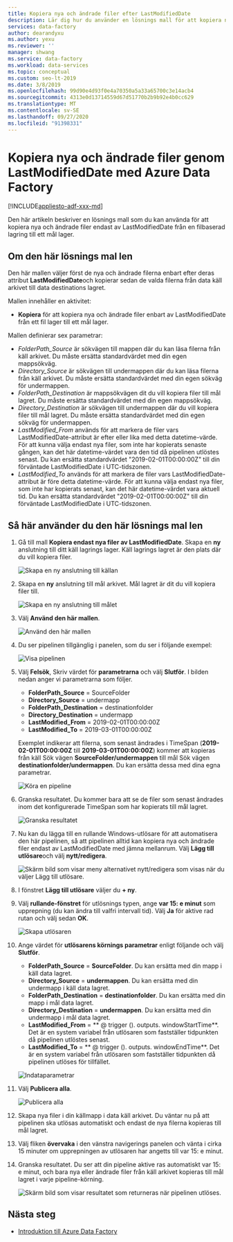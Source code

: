 ```yaml
---
title: Kopiera nya och ändrade filer efter LastModifiedDate
description: Lär dig hur du använder en lösnings mall för att kopiera nya och ändrade filer genom att LastModifiedDate med Azure Data Factory.
services: data-factory
author: dearandyxu
ms.author: yexu
ms.reviewer: ''
manager: shwang
ms.service: data-factory
ms.workload: data-services
ms.topic: conceptual
ms.custom: seo-lt-2019
ms.date: 3/8/2019
ms.openlocfilehash: 99d90e4d93f0e4a70350a5a33a65700c3e14acb4
ms.sourcegitcommit: 4313e0d13714559d67d51770b2b9b92e4b0cc629
ms.translationtype: MT
ms.contentlocale: sv-SE
ms.lasthandoff: 09/27/2020
ms.locfileid: "91398331"
---
```

# <a name="copy-new-and-changed-files-by-lastmodifieddate-with-azure-data-factory"></a>Kopiera nya och ändrade filer genom LastModifiedDate med Azure Data Factory

[!INCLUDE[appliesto-adf-xxx-md](includes/appliesto-adf-xxx-md.md)]

Den här artikeln beskriver en lösnings mall som du kan använda för att kopiera nya och ändrade filer endast av LastModifiedDate från en filbaserad lagring till ett mål lager. 

## <a name="about-this-solution-template"></a>Om den här lösnings mal len

Den här mallen väljer först de nya och ändrade filerna enbart efter deras attribut **LastModifiedDate**och kopierar sedan de valda filerna från data käll arkivet till data destinations lagret.

Mallen innehåller en aktivitet:
- **Kopiera** för att kopiera nya och ändrade filer enbart av LastModifiedDate från ett fil lager till ett mål lager.

Mallen definierar sex parametrar:
-  *FolderPath_Source* är sökvägen till mappen där du kan läsa filerna från käll arkivet. Du måste ersätta standardvärdet med din egen mappsökväg.
-  *Directory_Source* är sökvägen till undermappen där du kan läsa filerna från käll arkivet. Du måste ersätta standardvärdet med din egen sökväg för undermappen.
-  *FolderPath_Destination* är mappsökvägen dit du vill kopiera filer till mål lagret. Du måste ersätta standardvärdet med din egen mappsökväg.
-  *Directory_Destination* är sökvägen till undermappen där du vill kopiera filer till mål lagret. Du måste ersätta standardvärdet med din egen sökväg för undermappen.
-  *LastModified_From* används för att markera de filer vars LastModifiedDate-attribut är efter eller lika med detta datetime-värde.  För att kunna välja endast nya filer, som inte har kopierats senaste gången, kan det här datetime-värdet vara den tid då pipelinen utlöstes senast. Du kan ersätta standardvärdet "2019-02-01T00:00:00Z" till din förväntade LastModifiedDate i UTC-tidszonen. 
-  *LastModified_To* används för att markera de filer vars LastModifiedDate-attribut är före detta datetime-värde. För att kunna välja endast nya filer, som inte har kopierats senast, kan det här datetime-värdet vara aktuell tid.  Du kan ersätta standardvärdet "2019-02-01T00:00:00Z" till din förväntade LastModifiedDate i UTC-tidszonen. 

## <a name="how-to-use-this-solution-template"></a>Så här använder du den här lösnings mal len

1. Gå till mall **Kopiera endast nya filer av LastModifiedDate**. Skapa en **ny** anslutning till ditt käll lagrings lager. Käll lagrings lagret är den plats där du vill kopiera filer.

    ![Skapa en ny anslutning till källan](media/solution-template-copy-new-files-lastmodifieddate/copy-new-files-lastmodifieddate1.png)
    
2. Skapa en **ny** anslutning till mål arkivet. Mål lagret är dit du vill kopiera filer till. 

    ![Skapa en ny anslutning till målet](media/solution-template-copy-new-files-lastmodifieddate/copy-new-files-lastmodifieddate3.png)

3. Välj **Använd den här mallen**.

    ![Använd den här mallen](media/solution-template-copy-new-files-lastmodifieddate/copy-new-files-lastmodifieddate4.png)
    
4. Du ser pipelinen tillgänglig i panelen, som du ser i följande exempel:

    ![Visa pipelinen](media/solution-template-copy-new-files-lastmodifieddate/copy-new-files-lastmodifieddate5.png)

5. Välj **Felsök**, Skriv värdet för **parametrarna** och välj **Slutför**.  I bilden nedan anger vi parametrarna som följer.
   - **FolderPath_Source** = SourceFolder
   - **Directory_Source** = undermapp
   - **FolderPath_Destination** = destinationfolder
   - **Directory_Destination** = undermapp
   - **LastModified_From** = 2019-02-01T00:00:00Z
   - **LastModified_To** = 2019-03-01T00:00:00Z
    
    Exemplet indikerar att filerna, som senast ändrades i TimeSpan (**2019-02-01T00:00:00Z** till **2019-03-01T00:00:00Z**) kommer att kopieras från käll Sök vägen **SourceFolder/undermappen** till mål Sök vägen **destinationfolder/undermappen**.  Du kan ersätta dessa med dina egna parametrar.

    ![Köra en pipeline](media/solution-template-copy-new-files-lastmodifieddate/copy-new-files-lastmodifieddate6.png)

6. Granska resultatet. Du kommer bara att se de filer som senast ändrades inom det konfigurerade TimeSpan som har kopierats till mål lagret.

    ![Granska resultatet](media/solution-template-copy-new-files-lastmodifieddate/copy-new-files-lastmodifieddate7.png)
    
7. Nu kan du lägga till en rullande Windows-utlösare för att automatisera den här pipelinen, så att pipelinen alltid kan kopiera nya och ändrade filer endast av LastModifiedDate med jämna mellanrum.  Välj **Lägg till utlösare**och välj **nytt/redigera**.

    ![Skärm bild som visar meny alternativet nytt/redigera som visas när du väljer Lägg till utlösare.](media/solution-template-copy-new-files-lastmodifieddate/copy-new-files-lastmodifieddate8.png)
    
8. I fönstret **Lägg till utlösare** väljer du **+ ny**.

9. Välj **rullande-fönstret** för utlösnings typen, ange **var 15: e minut** som upprepning (du kan ändra till valfri intervall tid). Välj **Ja** för aktive rad rutan och välj sedan **OK**.

    ![Skapa utlösaren](media/solution-template-copy-new-files-lastmodifieddate/copy-new-files-lastmodifieddate10.png)    
    
10. Ange värdet för **utlösarens körnings parametrar** enligt följande och välj **Slutför**.
    - **FolderPath_Source**  =  **SourceFolder**.  Du kan ersätta med din mapp i käll data lagret.
    - **Directory_Source**  =  **undermappen**.  Du kan ersätta med din undermapp i käll data lagret.
    - **FolderPath_Destination**  =  **destinationfolder**.  Du kan ersätta med din mapp i mål data lagret.
    - **Directory_Destination**  =  **undermappen**.  Du kan ersätta med din undermapp i mål data lagret.
    - **LastModified_From**  =   ** \@ trigger (). outputs. windowStartTime**.  Det är en system variabel från utlösaren som fastställer tidpunkten då pipelinen utlöstes senast.
    - **LastModified_To**  =  ** \@ trigger (). outputs. windowEndTime**.  Det är en system variabel från utlösaren som fastställer tidpunkten då pipelinen utlöses för tillfället.
    
    ![Indataparametrar](media/solution-template-copy-new-files-lastmodifieddate/copy-new-files-lastmodifieddate11.png)
    
11. Välj **Publicera alla**.
    
    ![Publicera alla](media/solution-template-copy-new-files-lastmodifieddate/copy-new-files-lastmodifieddate12.png)

12. Skapa nya filer i din källmapp i data käll arkivet.  Du väntar nu på att pipelinen ska utlösas automatiskt och endast de nya filerna kopieras till mål lagret.

13. Välj fliken **övervaka** i den vänstra navigerings panelen och vänta i cirka 15 minuter om upprepningen av utlösaren har angetts till var 15: e minut. 

14. Granska resultatet. Du ser att din pipeline aktive ras automatiskt var 15: e minut, och bara nya eller ändrade filer från käll arkivet kopieras till mål lagret i varje pipeline-körning.

    ![Skärm bild som visar resultatet som returneras när pipelinen utlöses.](media/solution-template-copy-new-files-lastmodifieddate/copy-new-files-lastmodifieddate15.png)
    
## <a name="next-steps"></a>Nästa steg

- [Introduktion till Azure Data Factory](introduction.md)
